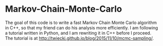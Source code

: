 # Markov-Chain-Monte-Carlo

The goal of this code is to write a fast Markov Chain Monte Carlo algorithm in C++, so that my friend can do his analysis more efficiently. I am following a tutorial written in Python, and I am rewriting it in C++ before I proceed. The tutorial is at http://twiecki.github.io/blog/2015/11/10/mcmc-sampling/.
